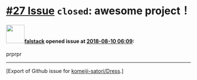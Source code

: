 # [\#27 Issue](https://github.com/komeiji-satori/Dress/issues/27) `closed`: awesome project！

#### <img src="https://avatars.githubusercontent.com/u/16357724?u=36c465dac1b0e416ceb406c180d6d22806fa27a1&v=4" width="50">[falstack](https://github.com/falstack) opened issue at [2018-08-10 06:09](https://github.com/komeiji-satori/Dress/issues/27):

prprpr




-------------------------------------------------------------------------------



[Export of Github issue for [komeiji-satori/Dress](https://github.com/komeiji-satori/Dress).]
